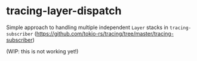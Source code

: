 # tracing-layer-dispatch
Simple approach to handling multiple independent `Layer` stacks in `tracing-subscriber` (https://github.com/tokio-rs/tracing/tree/master/tracing-subscriber)

(WIP: this is not working yet!)
